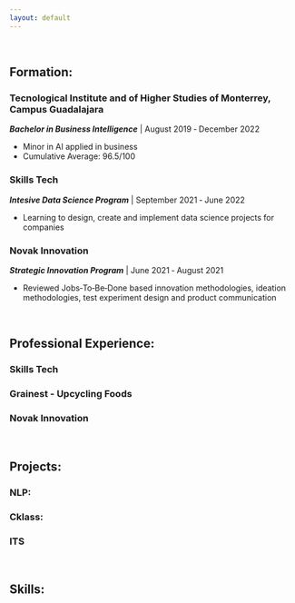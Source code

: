 ```yaml
---
layout: default
---
```



&nbsp;

## Formation:

### Tecnological Institute and of Higher Studies of Monterrey, Campus Guadalajara
**_Bachelor in Business Intelligence_** | August 2019 ‑ December 2022
* Minor in AI applied in business
* Cumulative Average: 96.5/100

### Skills Tech
**_Intesive Data Science Program_** | September 2021 ‑ June 2022
* Learning to design, create and implement data science projects for companies

### Novak Innovation
**_Strategic Innovation Program_** | June 2021 ‑ August 2021
* Reviewed Jobs‑To‑Be‑Done based innovation methodologies, ideation methodologies, test experiment design and product communication


&nbsp;

## Professional Experience:

### Skills Tech

### Grainest - Upcycling Foods

### Novak Innovation

&nbsp;
## Projects:

### NLP:
### Cklass:
### ITS

&nbsp;
## Skills:
